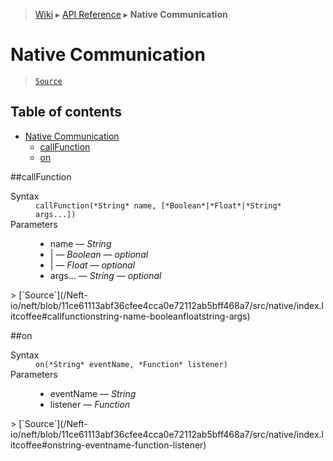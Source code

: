 > [Wiki](Home) ▸ [API Reference](API-Reference) ▸ **Native Communication**

# Native Communication

> [`Source`](/Neft-io/neft/blob/11ce61113abf36cfee4cca0e72112ab5bff468a7/src/native/index.litcoffee#native-communication)

## Table of contents
* [Native Communication](#native-communication)
  * [callFunction](#callfunction)
  * [on](#on)

##callFunction
<dl><dt>Syntax</dt><dd><code>callFunction(&#x2A;String&#x2A; name, [&#x2A;Boolean&#x2A;|&#x2A;Float&#x2A;|&#x2A;String&#x2A; args...])</code></dd><dt>Parameters</dt><dd><ul><li>name — <i>String</i></li><li>| — <i>Boolean</i> — <i>optional</i></li><li>| — <i>Float</i> — <i>optional</i></li><li>args... — <i>String</i> — <i>optional</i></li></ul></dd></dl>
> [`Source`](/Neft-io/neft/blob/11ce61113abf36cfee4cca0e72112ab5bff468a7/src/native/index.litcoffee#callfunctionstring-name-booleanfloatstring-args)

##on
<dl><dt>Syntax</dt><dd><code>on(&#x2A;String&#x2A; eventName, &#x2A;Function&#x2A; listener)</code></dd><dt>Parameters</dt><dd><ul><li>eventName — <i>String</i></li><li>listener — <i>Function</i></li></ul></dd></dl>
> [`Source`](/Neft-io/neft/blob/11ce61113abf36cfee4cca0e72112ab5bff468a7/src/native/index.litcoffee#onstring-eventname-function-listener)

